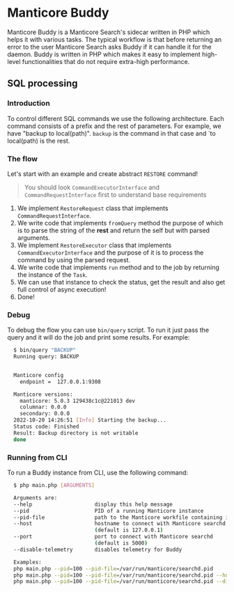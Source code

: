 # Manticore Buddy
Manticore Buddy is a Manticore Search's sidecar written in PHP which helps it with various tasks. The typical workflow is that before returning an error to the user Manticore Search asks Buddy if it can handle it for the daemon. Buddy is written in PHP which makes it easy to implement high-level functionalities that do not require extra-high performance.

## SQL processing

### Introduction

To control different SQL commands we use the following architecture. Each command consists of a prefix and the rest of parameters. For example, we have "backup to local(path)". `backup` is the command in that case and `to local(path) is the rest.

### The flow

Let's start with an example and create abstract `RESTORE` command!

> You should look `CommandExecutorInterface` and `CommandRequestInterface` first to understand base requirements

1. We implement `RestoreRequest` class that implements `CommandRequestInterface`.
2. We write code that implements `fromQuery` method the purpose of which is to parse the string of the **rest** and return the self but with parsed arguments.
3. We implement `RestoreExecutor` class that implements `CommandExecutorInterface` and the purpose of it is to process the command by using the parsed request.
4. We write code that implements `run` method and to the job by returning the instance of the `Task`.
5. We can use that instance to check the status, get the result and also get full control of async execution!
6. Done!

### Debug

To debug the flow you can use `bin/query` script. To run it just pass the query and it will do the job and print some results. For example:

```bash
  $ bin/query "BACKUP"
  Running query: BACKUP


  Manticore config
    endpoint =  127.0.0.1:9308

  Manticore versions:
    manticore: 5.0.3 129438c1c@221013 dev
    columnar: 0.0.0
    secondary: 0.0.0
  2022-10-20 14:26:51 [Info] Starting the backup...
  Status code: Finished
  Result: Backup directory is not writable
  done
```

### Running from CLI

To run a Buddy instance from CLI, use the following command:

```bash
  $ php main.php [ARGUMENTS]

  Arguments are:
  --help		   			display this help message
  --pid     				PID of a running Manticore instance
  --pid-file				path to the Manticore workfile containing its current PID
  --host   					hostname to connect with Manticore searchd
							(default is 127.0.0.1)
  --port    				port to connect with Manticore searchd
							(default is 5000)
  --disable-telemetry		disables telemetry for Buddy

  Examples:
  php main.php --pid=100 --pid-file=/var/run/manticore/searchd.pid
  php main.php --pid=100 --pid-file=/var/run/manticore/searchd.pid --host=127.0.0.2 --port=1000
  php main.php --pid=100 --pid-file=/var/run/manticore/searchd.pid --disable-telemetry
```

